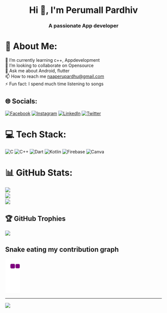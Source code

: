 <h1 align="center">Hi 👋, I'm Perumall Pardhiv</h1>
<h3 align="center">A passionate App developer</h3>

# 💫 About Me:
🌱 I’m currently learning c++, Appdevelopment<br>🔭 I’m looking to collaborate on Opensource<br>💬 Ask me about Android, flutter<br>📫 How to reach me naaperupardhu@gmail.com<br>⚡ Fun fact: I spend much time listening to songs


## 🌐 Socials:
[![Facebook](https://img.shields.io/badge/Facebook-%231877F2.svg?logo=Facebook&logoColor=white)](https://facebook.com/perumallpardhiv) [![Instagram](https://img.shields.io/badge/Instagram-%23E4405F.svg?logo=Instagram&logoColor=white)](https://instagram.com/naa_peru_pardhiv/) [![LinkedIn](https://img.shields.io/badge/LinkedIn-%230077B5.svg?logo=linkedin&logoColor=white)](https://linkedin.com/in/perumall-pardhiv-3159a6228/) [![Twitter](https://img.shields.io/badge/Twitter-%231DA1F2.svg?logo=Twitter&logoColor=white)](https://twitter.com/perumallpardhiv) 

# 💻 Tech Stack:
![C](https://img.shields.io/badge/c-%2300599C.svg?style=flat&logo=c&logoColor=white) ![C++](https://img.shields.io/badge/c++-%2300599C.svg?style=flat&logo=c%2B%2B&logoColor=white) ![Dart](https://img.shields.io/badge/dart-%230175C2.svg?style=flat&logo=dart&logoColor=white) ![Kotlin](https://img.shields.io/badge/kotlin-%230095D5.svg?style=flat&logo=kotlin&logoColor=white) ![Firebase](https://img.shields.io/badge/firebase-%23039BE5.svg?style=flat&logo=firebase) ![Canva](https://img.shields.io/badge/Canva-%2300C4CC.svg?style=flat&logo=Canva&logoColor=white)
# 📊 GitHub Stats:
![](https://github-readme-stats.vercel.app/api?username=perumallpardhiv&theme=swift&hide_border=false&include_all_commits=false&count_private=false)<br/>
![](https://github-readme-streak-stats.herokuapp.com/?user=perumallpardhiv&theme=swift&hide_border=false)<br/>
![](https://github-readme-stats.vercel.app/api/top-langs/?username=perumallpardhiv&theme=swift&hide_border=false&include_all_commits=false&count_private=false&layout=compact)

## 🏆 GitHub Trophies
![](https://github-profile-trophy.vercel.app/?username=perumallpardhiv&theme=flat&no-frame=false&no-bg=false&margin-w=4)

<!-- ### ✍️ Random Dev Quote
![](https://quotes-github-readme.vercel.app/api?type=horizontal&theme=radical) -->

<!-- ### 😂 Random Dev Meme
<img src="https://random-memer.herokuapp.com/" width="512px"/> -->

## Snake eating my contribution graph
![snake gif](https://github.com/perumallpardhiv/perumallpardhiv/blob/output/github-contribution-grid-snake.gif)

---
[![](https://visitcount.itsvg.in/api?id=perumallpardhiv&icon=6&color=1)](https://visitcount.itsvg.in)
